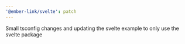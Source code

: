 ```yaml
---
'@ember-link/svelte': patch
---
```


Small tsconfig changes and updating the svelte example to only use the svelte package
